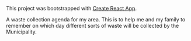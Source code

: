 This project was bootstrapped with [Create React App](https://github.com/facebook/create-react-app).

A waste collection agenda for my area. This is to help me and my family to remember on which day different sorts of waste will be collected by the Municipality.
